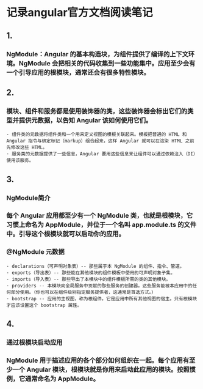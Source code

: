 # 记录angular官方文档阅读笔记

## 1. 
### NgModule：Angular 的基本构造块，为组件提供了编译的上下文环境。NgModule 会把相关的代码收集到一些功能集中。应用至少会有一个引导应用的根模块，通常还会有很多特性模块。 
## 2. 
### 模块、组件和服务都是使用装饰器的类，这些装饰器会标出它们的类型并提供元数据，以告知 Angular 该如何使用它们。
    · 组件类的元数据将组件类和一个用来定义视图的模板关联起来。模板把普通的 HTML 和 Angular 指令与绑定标记（markup）组合起来，这样 Angular 就可以在渲染 HTML 之前先修改这些 HTML。  
    · 服务类的元数据提供了一些信息，Angular 要用这些信息来让组件可以通过依赖注入（DI）使用该服务。  
## 3.  
### NgModule简介  
### 每个 Angular 应用都至少有一个 NgModule 类，也就是根模块，它习惯上命名为 AppModule，并位于一个名叫 app.module.ts 的文件中。引导这个根模块就可以启动你的应用。  
### @NgModule 元数据  
    · declarations（可声明对象表）-- 那些属于本 NgModule 的组件、指令、管道。  
    · exports（导出表）-- 那些能在其他模块的组件模板中使用的可声明对象子集。  
    · imports（导入表）-- 那些导出了本模块中的组件模板所需的类的其他模块。
    · providers -- 本模块向全局服务中贡献的那些服务的创建器。这些服务能被本应用中的任何部分使用。（你也可以在组件级别指定服务提供者，这通常是首选方式。）  
    · bootstrap -- 应用的主视图，称为根组件。它是应用中所有其他视图的宿主。只有根模块才应该设置这个 bootstrap 属性。  
## 4.  
### 通过根模块启动应用  
### NgModule 用于描述应用的各个部分如何组织在一起。每个应用有至少一个 Angular 模块，根模块就是你用来启动此应用的模块。按照惯例，它通常命名为 AppModule。
